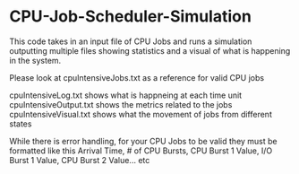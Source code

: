 # CPU-Job-Scheduler-Simulation
This code takes in an input file of CPU Jobs and runs a simulation outputting multiple files showing statistics and a visual of what is happening in the system.

Please look at cpuIntensiveJobs.txt as a reference for valid CPU jobs

cpuIntensiveLog.txt shows what is happneing at each time unit
cpuIntensiveOutput.txt shows the metrics related to the jobs
cpuIntensiveVisual.txt shows what the movement of jobs from different states

While there is error handling, for your CPU Jobs to be valid
they must be formatted like this
Arrival Time, # of CPU Bursts, CPU Burst 1 Value, I/O Burst 1 Value, CPU Burst 2 Value... etc
